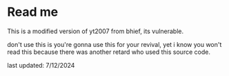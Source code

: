 # Read me

This is a modified version of yt2007 from bhief, its vulnerable.

don't use this is you're gonna use this for your revival, yet i know you won't read this because there was another retard who used this source code.

last updated: 7/12/2024
